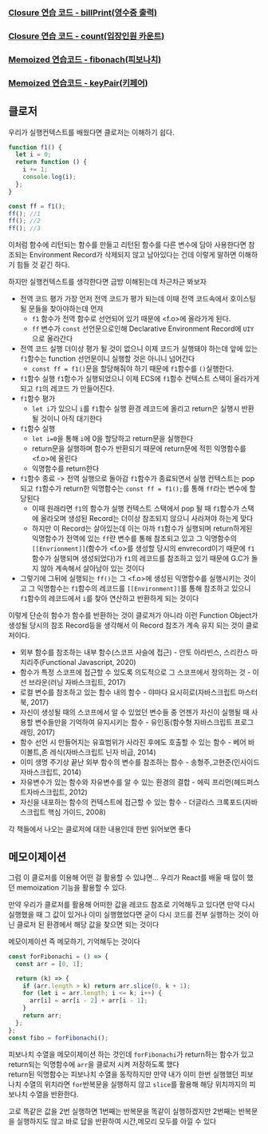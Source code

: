### [Closure 연습 코드 - billPrint(영수증 출력)](https://github.com/hoinlee-moi/fullstack5/blob/main/trythis/Closure/billPrint.js)

### [Closure 연습 코드 - count(입장인원 카운트)](https://github.com/hoinlee-moi/fullstack5/blob/main/trythis/Closure/currentCount.js)

### [Memoized 연습코드 - fibonach(피보나치)](https://github.com/hoinlee-moi/fullstack5/blob/main/trythis/Recursive/fibonachi%26memoized.js#L52)

### [Memoized 연습코드 - keyPair(키페어)](https://github.com/hoinlee-moi/fullstack5/blob/main/trythis/Array/keyPair.js#L35)

## 클로저

우리가 실행컨텍스트를 배웠다면 클로저는 이해하기 쉽다.

```javascript
function f1() {
  let i = 0;
  return function () {
    i += 1;
    console.log(i);
  };
}

const ff = f1();
ff(); //1
ff(); //2
ff(); //3
```

이처럼 함수에 리턴되는 함수를 만들고 리턴된 함수를 다른 변수에 담아 사용한다면 참조되는 Environment Record가 삭제되지 않고 남아있다는 건데 이렇게 말하면 이해하기 힘들 것 같긴 하다.

하지만 실행컨텍스트를 생각한다면 금방 이해된는데 차근차근 봐보자

- 전역 코드 평가
  가장 먼저 전역 코드가 평가 되는데 이때 전역 코드속에서 호이스팅될 문들을 찾아야하는데 먼저
  - `f1` 함수가 전역 함수로 선언되어 있기 때문에 <f.o>에 올라가게 된다.
  - `ff` 변수가 `const` 선언문으로인해 Declarative Environment Record에 `UIY`으로 올라간다
- 전역 코드 실행
  더이상 평가 될 것이 없으니 이제 코드가 실행돼야 하는데 앞에 있는 `f1`함수는 function 선언문이니 실행할 것은 아니니 넘어간다
  - `const ff = f1()`문을 할당해줘야 하기 때문에 `f1`함수를 `()`실행한다.
- `f1`함수 실행
  `f1`함수가 실행되었으니 이제 ECS에 `f1`함수 컨텍스트 스택이 올라가게 되고 `f1`의 레코드 가 만들어진다.
- `f1`함수 평가
  - `let i`가 있으니 `i`를 `f1`함수 실행 환경 레코드에 올리고 return은 실행시 반환될 것이니 아직 대기한다
- `f1`함수 실행
  - `let i=0`을 통해 `i`에 0을 할당하고 return문을 실행한다
  - return문을 실행하며 함수가 반환되기 때문에 return문에 적힌 익명함수를 <f.o>에 올린다
  - 익명함수를 return한다
- `f1`함수 종료 -> 전역 실행으로 돌아감
  `f1`함수가 종료되면서 실행 컨텍스트는 pop되고 `f1`함수가 return한 익명함수는 `const ff = f1();`를 통해 `ff`라는 변수에 할당된다
  - 이때 원래라면 `f1`의 함수가 실행 컨텍스트 스택에서 pop 될 때 `f1`함수가 스택에 올라오며 생성된 Record는 더이상 참조되지 않으니 사라져야 하는게 맞다
  - 하지만 이 Record는 살아있는데 이는 아까 `f1`함수가 실행되며 return하게된 익명함수가 전역에 있는 `ff`란 변수를 통해 참조되고 있고 그 익명함수의 `[[Envrionment]]`(함수가 <f.o>를 생성할 당시의 envrecord이기 때문에 `f1`함수가 실행되며 생성되었다)가 `f1`의 레코드를 참조하고 있기 때문에 G.C가 돌지 않아 계속해서 살아남아 있는 것이다
- 그렇기에 그뒤에 실행되는 `ff()`는 그 <f.o>에 생성된 익명함수를 실행시키는 것이고 그 익명함수는 `f1`함수의 레코드를 `[[Environment]]`를 통해 참조하고 있으니 `f1`함수의 레코드에서 `i`를 찾아 연산하고 반환하게 되는 것이다

이렇게 단순히 함수가 함수를 반환하는 것이 클로저가 아니라 이런 Function Object가 생성될 당시의 참조 Record등을 생각해서 이 Record 참조가 계속 유지 되는 것이 클로저이다.

- 외부 함수를 참조하는 내부 함수(스코프 사슬에 접근) - 안토 아라빈스, 스리칸스 마치리주(Functional Javascript, 2020)
- 함수가 특정 스코프에 접근할 수 있도록 의도적으로 그 스코프에서 정의하는 것 - 이선 브라운(러닝 자바스크립트, 2017)
- 로컬 변수를 참조하고 있는 함수 내의 함수 - 야마다 요시히로(자바스크립트 마스터 북, 2017)
- 자신이 생성될 때의 스코프에서 알 수 있었던 변수들 중 언젠가 자신이 실행될 때 사용할 변수들만을 기억하여 유지시키는 함수 - 유인동(함수형 자바스크립트 프로그래밍, 2017)
- 함수 선언 시 만들어지는 유효범위가 사라진 후에도 호출할 수 있는 함수 - 베어 바이볼트,존 레식(자바스크립트 닌자 비급, 2014)
- 이미 생명 주기상 끝난 외부 함수의 변수를 참조하는 함수 - 송형주,고현준(인사이드 자바스크립트, 2014)
- 자유변수가 있는 함수와 자유변수를 알 수 있는 환경의 결합 - 에릭 프리먼(헤드퍼스트자바스크립트, 2012)
- 자신을 내포하는 함수의 컨텍스트에 접근할 수 있는 함수 - 더글라스 크록포드(자바스크립트 핵심 가이드, 2008)

각 책들에서 나오는 클로저에 대한 내용인데 한번 읽어보면 좋다

## 메모이제이션

그럼 이 클로저를 이용해 어떤 걸 활용할 수 있냐면... 우리가 React를 배울 때 많이 했던 memoization 기능을 활용할 수 있다.

만약 우리가 클로저를 활용해 어떠한 값을 레코드 참조로 기억해두고 있다면 만약 다시 실행했을 때 그 값이 있거나 이미 실행했었다면 굳이 다시 코드를 전부 실행하는 것이 아닌 클로저 된 환경에서 해당 값을 찾으면 되는 것이다

메모이제이션 즉 메모하기, 기억해두는 것이다

```javascript
const forFibonachi = () => {
  const arr = [0, 1];

  return (k) => {
    if (arr.length > k) return arr.slice(0, k + 1);
    for (let i = arr.length; i <= k; i++) {
      arr[i] = arr[i - 2] + arr[i - 1];
    }
    return arr;
  };
};
const fibo = forFibonachi();
```

피보나치 수열을 메모이제이션 하는 것인데
`forFibonachi`가 return하는 함수가 있고 return되는 익명함수에 `arr`을 클로저 시켜 저장하도록 했다<br>
return된 익명함수는 피보나치 수열을 동작하지만 만약 내가 이미 한번 실행했던 피보나치 수열의 위치라면 `for`반복문을 실행하지 않고 `slice`를 활용해 해당 위치까지의 피보나치 수열을 반환한다.<br>

고로 똑같은 값을 2번 실행하면 1번째는 반복문을 똑같이 실행하겠지만 2번째는 반복문을 실행하지도 않고 바로 답을 반환하여 시간,메모리 모두를 아낄 수 있다<br>
